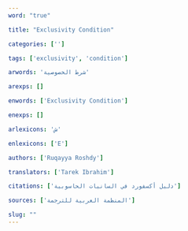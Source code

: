 ```yaml
---
word: "true"

title: "Exclusivity Condition"

categories: ['']

tags: ['exclusivity', 'condition']

arwords: 'شرط الخصوصية'

arexps: []

enwords: ['Exclusivity Condition']

enexps: []

arlexicons: 'ش'

enlexicons: ['E']

authors: ['Ruqayya Roshdy']

translators: ['Tarek Ibrahim']

citations: ['دليل أكسفورد في السانيات الحاسوبية']

sources: ['المنظمة العربية للترجمة']

slug: ""
---
```

